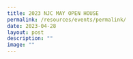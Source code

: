 ```yaml
---
title: 2023 NJC MAY OPEN HOUSE
permalink: /resources/events/permalink/
date: 2023-04-28
layout: post
description: ""
image: ""
---
```

